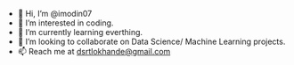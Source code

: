 - 👋 Hi, I’m @imodin07
- 👀 I’m interested in coding.
- 🌱 I’m currently learning everthing.
- 💞️ I’m looking to collaborate on Data Science/ Machine Learning projects.
- 📫 Reach me at dsrtlokhande@gmail.com

<!---
imodin07/imodin07 is a ✨ special ✨ repository because its `README.md` (this file) appears on your GitHub profile.
You can click the Preview link to take a look at your changes.
--->
